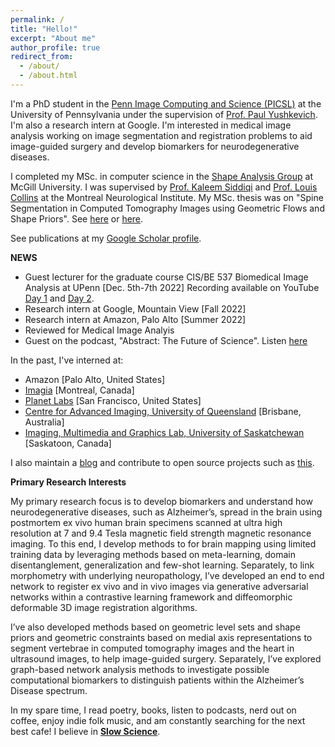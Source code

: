 ```yaml
---
permalink: /
title: "Hello!"
excerpt: "About me"
author_profile: true
redirect_from: 
  - /about/
  - /about.html
---
```


I'm a PhD student in the [Penn Image Computing and Science (PICSL)](http://picsl.upenn.edu/) at the University of Pennsylvania under the supervision of [Prof. Paul Yushkevich](https://www.med.upenn.edu/apps/faculty/index.php/g275/p2693923). I'm also a research intern at Google. I'm interested in medical image analysis working on image segmentation and registration problems to aid image-guided surgery and develop biomarkers for neurodegenerative diseases.

I completed my MSc. in computer science in the [Shape Analysis Group](http://www.cim.mcgill.ca/~shape/) at McGill University. I was supervised by [Prof. Kaleem Siddiqi](http://www.cim.mcgill.ca/~siddiqi/) and [Prof. Louis Collins](http://nist.mni.mcgill.ca/) at the Montreal Neurological Institute. My MSc. thesis was on "Spine Segmentation in Computed Tomography Images using Geometric Flows and Shape Priors". See [here](https://escholarship.mcgill.ca/concern/theses/4b29bb21t) or [here](https://www.frontiersin.org/articles/10.3389/fcomp.2021.592296/full).

See publications at my [Google Scholar profile](https://scholar.google.com/citations?hl=en&user=6BOwPcoAAAAJ&view_op=list_works&sortby=pubdate).

**NEWS**
* Guest lecturer for the graduate course CIS/BE 537 Biomedical Image Analysis at UPenn [Dec. 5th-7th 2022] Recording available on YouTube [Day 1](https://youtu.be/cS-PJj3Wy6Q) and [Day 2](https://youtu.be/4RhGIG4jiaQ).
* Research intern at Google, Mountain View [Fall 2022]
* Research intern at Amazon, Palo Alto [Summer 2022]
* Reviewed for Medical Image Analyis
* Guest on the podcast, "Abstract: The Future of Science". Listen [here](https://anchor.fm/abstractcast)

In the past, I've interned at:
* Amazon [Palo Alto, United States]
* [Imagia](https://imagia.com/) [Montreal, Canada]
* [Planet Labs](https://www.planet.com/) [San Francisco, United States]
* [Centre for Advanced Imaging, University of Queensland](https://cai.centre.uq.edu.au/) [Brisbane, Australia]
* [Imaging, Multimedia and Graphics Lab, University of Saskatchewan](https://www.cs.usask.ca/research/research-labs/imaging-multimedia-and-graphics.php) [Saskatoon, Canada]

I also maintain a [blog](https://pulkit-khandelwal.github.io/blog/) and contribute to open source projects such as [this](https://github.com/Pulkit-Khandelwal/Reinforcement-Learning-Notebooks).

**Primary Research Interests**

My primary research focus is to develop biomarkers and understand how neurodegenerative diseases, such as Alzheimer’s, spread in the brain using postmortem ex vivo human brain specimens scanned at ultra high resolution at 7 and 9.4 Tesla magnetic field strength magnetic resonance imaging. To this end, I develop methods to for brain mapping using limited training data by leveraging methods based on meta-learning, domain disentanglement, generalization and few-shot learning. Separately, to link morphometry with underlying neuropathology, I’ve developed an end to end network to register ex vivo and in vivo images via generative adversarial networks within a contrastive learning framework and diffeomorphic deformable 3D image registration algorithms.

I’ve also developed methods based on geometric level sets and shape priors and geometric constraints based on medial axis representations to segment vertebrae in computed tomography images and the heart in ultrasound images, to help image-guided surgery. Separately, I’ve explored graph-based network analysis methods to investigate possible computational biomarkers to distinguish patients within the Alzheimer’s Disease spectrum.

In my spare time, I read poetry, books, listen to podcasts, nerd out on coffee, enjoy indie folk music, and am constantly searching for the next best cafe!
I believe in [**Slow Science**](http://slow-science.org/).
